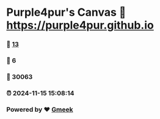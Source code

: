 # Purple4pur's Canvas :link: https://purple4pur.github.io 
### :page_facing_up: [13](https://purple4pur.github.io/tag.html) 
### :speech_balloon: 6 
### :hibiscus: 30063 
### :alarm_clock: 2024-11-15 15:08:14 
### Powered by :heart: [Gmeek](https://github.com/Meekdai/Gmeek)
